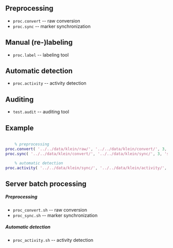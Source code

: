 Preprocessing
-------------

- `proc.convert` -- raw conversion
- `proc.sync` -- marker synchronization

Manual (re-)labeling
---------------

- `proc.label` -- labeling tool

Automatic detection
-------------------

- `proc.activity` -- activity detection

Auditing
--------

- `test.audit` -- auditing tool

Example
-------

```matlab

	% preprocessing
proc.convert( '../../data/klein/raw/', '../../data/klein/convert/', 3, 'convert.log' );
proc.sync( '../../data/klein/convert/', '../../data/klein/sync/', 3, 'sync.log' );

	% automatic detection
proc.activity( '../../data/klein/sync/', '../../data/klein/activity/', 3, 'activity.log' );

```

Server batch processing
-----------------------

##### Preprocessing

- `proc_convert.sh` -- raw conversion
- `proc_sync.sh` -- marker synchronization

##### Automatic detection

- `proc_activity.sh` -- activity detection

